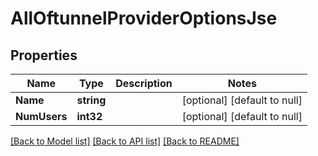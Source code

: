 # AllOftunnelProviderOptionsJse

## Properties
Name | Type | Description | Notes
------------ | ------------- | ------------- | -------------
**Name** | **string** |  | [optional] [default to null]
**NumUsers** | **int32** |  | [optional] [default to null]

[[Back to Model list]](../README.md#documentation-for-models) [[Back to API list]](../README.md#documentation-for-api-endpoints) [[Back to README]](../README.md)


